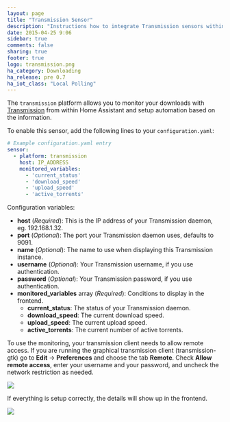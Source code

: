 ```yaml
---
layout: page
title: "Transmission Sensor"
description: "Instructions how to integrate Transmission sensors within Home Assistant."
date: 2015-04-25 9:06
sidebar: true
comments: false
sharing: true
footer: true
logo: transmission.png
ha_category: Downloading
ha_release: pre 0.7
ha_iot_class: "Local Polling"
---
```



The `transmission` platform allows you to monitor your downloads with [Transmission](http://www.transmissionbt.com/) from within Home Assistant and setup automation based on the information.

To enable this sensor, add the following lines to your `configuration.yaml`:

```yaml
# Example configuration.yaml entry
sensor:
  - platform: transmission
    host: IP_ADDRESS
    monitored_variables:
      - 'current_status'
      - 'download_speed'
      - 'upload_speed'
      - 'active_torrents'
```

Configuration variables:

- **host** (*Required*): This is the IP address of your Transmission daemon, eg. 192.168.1.32.
- **port** (*Optional*): The port your Transmission daemon uses, defaults to 9091.
- **name** (*Optional*): The name to use when displaying this Transmission instance.
- **username** (*Optional*): Your Transmission username, if you use authentication.
- **password** (*Optional*): Your Transmission password, if you use authentication.
- **monitored_variables** array (*Required*): Conditions to display in the frontend.
  - **current_status**: The status of your Transmission daemon.
  - **download_speed**: The current download speed.
  - **upload_speed**: The current upload speed.
  - **active_torrents**: The current number of active torrents.


To use the monitoring, your transmission client needs to allow remote access. If you are running the graphical transmission client (transmission-gtk) go to **Edit** -> **Preferences** and choose the tab **Remote**. Check **Allow remote access**, enter your username and your password, and uncheck the network restriction as needed.

<p class='img'>
  <img src='{{site_root}}/images/components/transmission/transmission_perf.png' />
</p>

If everything is setup correctly, the details will show up in the frontend.

<p class='img'>
  <img src='{{site_root}}/images/components/transmission/transmission.png' />
</p>

